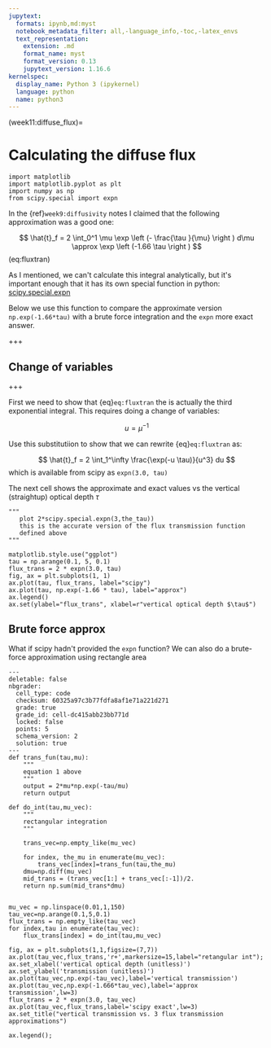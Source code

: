 ```yaml
---
jupytext:
  formats: ipynb,md:myst
  notebook_metadata_filter: all,-language_info,-toc,-latex_envs
  text_representation:
    extension: .md
    format_name: myst
    format_version: 0.13
    jupytext_version: 1.16.6
kernelspec:
  display_name: Python 3 (ipykernel)
  language: python
  name: python3
---
```


(week11:diffuse_flux)=
# Calculating the diffuse flux

```{code-cell} ipython3
import matplotlib
import matplotlib.pyplot as plt
import numpy as np
from scipy.special import expn
```

In the {ref}`week9:diffusivity` notes I claimed
 that the following approximation was a good one:

$$
 \hat{t}_f =  2 \int_0^1 \mu \exp \left (- \frac{\tau }{\mu} \right ) d\mu
       \approx  \exp \left (-1.66 \tau \right )
$$(eq:fluxtran)
       
As I mentioned, we can't calculate this integral analytically, but it's important enough that it has its own special function in python:
[scipy.special.expn](https://docs.scipy.org/doc/scipy/reference/generated/scipy.special.expn.html)

Below we use this function to compare the approximate version `np.exp(-1.66*tau)` with a brute force integration and the `expn` more exact answer.

+++

## Change of variables

+++

 First we need to show that {eq}`eq:fluxtran` the  is actually the third exponential integral.  This requires doing a change
 of variables:
 

 $$u = \mu^{-1}$$

Use this substitutiion to show that we can rewrite {eq}`eq:fluxtran` as:

 $$
 \hat{t}_f = 2 \int_1^\infty \frac{\exp(-u \tau)}{u^3} du
 $$
which is available from scipy as `expn(3.0, tau)`

The next cell shows the approximate and exact values vs the vertical (straightup) optical depth $\tau$

```{code-cell} ipython3
"""
   plot 2*scipy.special.expn(3,the_tau))
   this is the accurate version of the flux transmission function
   defined above
"""

matplotlib.style.use("ggplot")
tau = np.arange(0.1, 5, 0.1)
flux_trans = 2 * expn(3.0, tau)
fig, ax = plt.subplots(1, 1)
ax.plot(tau, flux_trans, label="scipy")
ax.plot(tau, np.exp(-1.66 * tau), label="approx")
ax.legend()
ax.set(ylabel="flux_trans", xlabel=r"vertical optical depth $\tau$")
```

##  Brute force approx

What if scipy hadn't provided the `expn` function?  We can also do a brute-force approximation
using rectangle area

```{code-cell} ipython3
---
deletable: false
nbgrader:
  cell_type: code
  checksum: 60325a97c3b77fdfa8af1e71a221d271
  grade: true
  grade_id: cell-dc415abb23bb771d
  locked: false
  points: 5
  schema_version: 2
  solution: true
---
def trans_fun(tau,mu):
    """
    equation 1 above
    """
    output = 2*mu*np.exp(-tau/mu)
    return output

def do_int(tau,mu_vec):
    """
    rectangular integration
    """
    
    trans_vec=np.empty_like(mu_vec)
    
    for index, the_mu in enumerate(mu_vec):
        trans_vec[index]=trans_fun(tau,the_mu)
    dmu=np.diff(mu_vec)
    mid_trans = (trans_vec[1:] + trans_vec[:-1])/2.
    return np.sum(mid_trans*dmu)       
    

mu_vec = np.linspace(0.01,1,150)
tau_vec=np.arange(0.1,5,0.1)
flux_trans = np.empty_like(tau_vec)
for index,tau in enumerate(tau_vec):
    flux_trans[index] = do_int(tau,mu_vec)
    
fig, ax = plt.subplots(1,1,figsize=(7,7))
ax.plot(tau_vec,flux_trans,'r+',markersize=15,label="retangular int");
ax.set_xlabel('vertical optical depth (unitless)')
ax.set_ylabel('transmission (unitless)')
ax.plot(tau_vec,np.exp(-tau_vec),label='vertical transmission')
ax.plot(tau_vec,np.exp(-1.666*tau_vec),label='approx transmission',lw=3)
flux_trans = 2 * expn(3.0, tau_vec)
ax.plot(tau_vec,flux_trans,label='scipy exact',lw=3)
ax.set_title("vertical transmission vs. 3 flux transmission approximations")

ax.legend();
```
